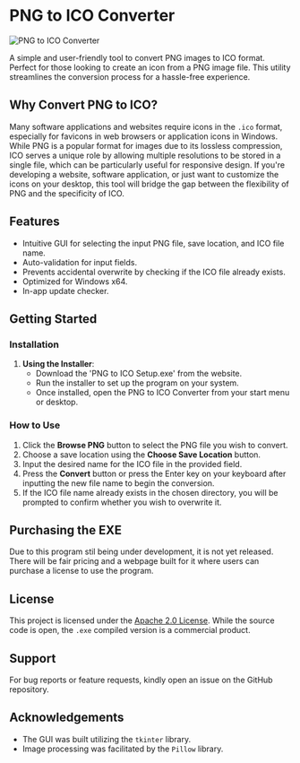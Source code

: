 # PNG to ICO Converter

![PNG to ICO Converter](png-ico.ico)

A simple and user-friendly tool to convert PNG images to ICO format. Perfect for those looking to create an icon from a PNG image file. This utility streamlines the conversion process for a hassle-free experience.

## Why Convert PNG to ICO?

Many software applications and websites require icons in the `.ico` format, especially for favicons in web browsers or application icons in Windows. While PNG is a popular format for images due to its lossless compression, ICO serves a unique role by allowing multiple resolutions to be stored in a single file, which can be particularly useful for responsive design. If you're developing a website, software application, or just want to customize the icons on your desktop, this tool will bridge the gap between the flexibility of PNG and the specificity of ICO.

## Features

- Intuitive GUI for selecting the input PNG file, save location, and ICO file name.
- Auto-validation for input fields.
- Prevents accidental overwrite by checking if the ICO file already exists.
- Optimized for Windows x64.
- In-app update checker.

## Getting Started

### Installation

1. **Using the Installer**:
    - Download the 'PNG to ICO Setup.exe' from the website.
    - Run the installer to set up the program on your system.
    - Once installed, open the PNG to ICO Converter from your start menu or desktop.

### How to Use

1. Click the **Browse PNG** button to select the PNG file you wish to convert.
2. Choose a save location using the **Choose Save Location** button.
3. Input the desired name for the ICO file in the provided field.
4. Press the **Convert** button or press the Enter key on your keyboard after inputting the new file name to begin the conversion.
5. If the ICO file name already exists in the chosen directory, you will be prompted to confirm whether you wish to overwrite it.

## Purchasing the EXE

Due to this program stil being under development, it is not yet released. There will be fair pricing and a webpage built for it where users can purchase a license to use the program.

## License

This project is licensed under the [Apache 2.0 License](LICENSE). While the source code is open, the `.exe` compiled version is a commercial product.

## Support

For bug reports or feature requests, kindly open an issue on the GitHub repository.

## Acknowledgements

- The GUI was built utilizing the `tkinter` library.
- Image processing was facilitated by the `Pillow` library.
